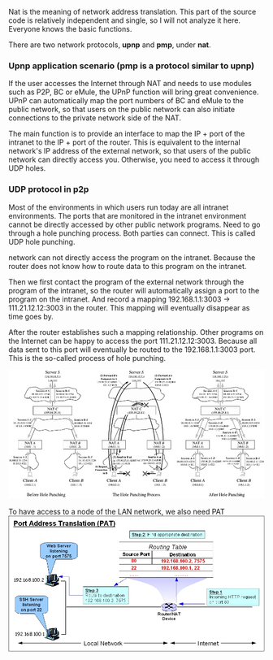 Nat is the meaning of network address translation. This part of the source code is relatively independent and single, so I will not analyze it here. Everyone knows the basic functions.

There are two network protocols, **upnp** and **pmp**, under **nat**.

### Upnp application scenario (pmp is a protocol similar to upnp)

If the user accesses the Internet through NAT and needs to use modules such as P2P, BC or eMule, the UPnP function will bring great convenience. UPnP can automatically map the port numbers of BC and eMule to the public network, so that users on the public network can also initiate connections to the private network side of the NAT.

The main function is to provide an interface to map the IP + port of the intranet to the IP + port of the router. This is equivalent to the internal network's IP address of the external network, so that users of the public network can directly access you. Otherwise, you need to access it through UDP holes.

### UDP protocol in p2p

Most of the environments in which users run today are all intranet environments. The ports that are monitored in the intranet environment cannot be directly accessed by other public network programs. Need to go through a hole punching process. Both parties can connect. This is called UDP hole punching.

network can not directly access the program on the intranet. Because the router does not know how to route data to this program on the intranet.

Then we first contact the program of the external network through the program of the intranet, so the router will automatically assign a port to the program on the intranet. And record a mapping 192.168.1.1:3003 -> 111.21.12.12:3003 in the router. This mapping will eventually disappear as time goes by.

After the router establishes such a mapping relationship. Other programs on the Internet can be happy to access the port 111.21.12.12:3003. Because all data sent to this port will eventually be routed to the 192.168.1.1:3003 port. This is the so-called process of hole punching.

![nat](/picture/nat-p2p.png)

To have access to a node of the LAN network, we also need PAT  
![nat](/picture/PAT.jpg)
